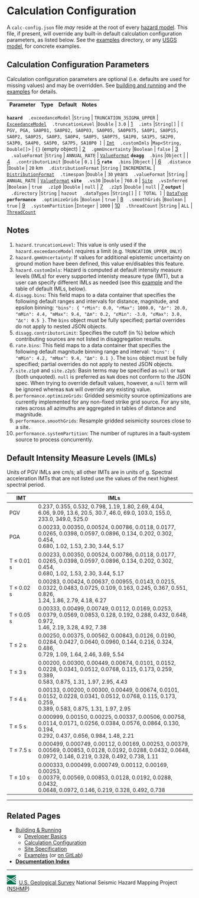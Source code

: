 # Calculation Configuration

A `calc-config.json` file _may_ reside at the root of every [hazard model](./Hazard-Model.md). This
file, if present, will override any built-in default calculation configuration parameters, as
listed below. See the [examples](../../etc/examples/README.md) directory, or any
[USGS model](./Usgs-Models.md), for concrete examples.

## Calculation Configuration Parameters

Calculation configuration parameters are optional (i.e. defaults are used for missing values) and
may be overridden. See [building and running](./Building-&-Running.md) and the
[examples](../../etc/examples/README.md) for details.

Parameter | Type | Default | Notes |
--------- | ---- | ------- | ----- |
__`hazard`__
&nbsp;&nbsp;&nbsp;`.exceedanceModel`       |`String`   | `TRUNCATION_3SIGMA_UPPER` | [`ExceedanceModel`][url-exceedance]
&nbsp;&nbsp;&nbsp;`.truncationLevel`       |`Double`   | `3.0`                     | [1](#notes)
&nbsp;&nbsp;&nbsp;`.imts`                  |`String[]` | `[ PGV, PGA, SA0P01, SA0P02, SA0P03, SA0P05, SA0P075, SA0P1, SA0P15, SA0P2, SA0P25, SA0P3, SA0P4, SA0P5, SA0P75, SA1P0, SA1P5, SA2P0, SA3P0, SA4P0, SA5P0, SA7P5, SA10P0 ]` | [`Imt`][url-imt]
&nbsp;&nbsp;&nbsp;`.customImls`            |`Map<String, Double[]>`  | `{}` (empty object)     | [2](#notes)
&nbsp;&nbsp;&nbsp;`.gmmUncertainty`        |`Boolean`  | `false`                   | [3](#notes)
&nbsp;&nbsp;&nbsp;`.valueFormat`           |`String`   | `ANNUAL_RATE`             | [`ValueFormat`][url-valueformat]
__`deagg`__
&nbsp;&nbsp;&nbsp;`.bins`                  |`Object`   |                           | [4](#notes)
&nbsp;&nbsp;&nbsp;`.contributorLimit`      |`Double`   | `0.1`                     | [5](#notes)
__`rate`__
&nbsp;&nbsp;&nbsp;`.bins`                  |`Object`   |                           | [6](#notes)
&nbsp;&nbsp;&nbsp;`.distance`              |`Double`   | `20` km
&nbsp;&nbsp;&nbsp;`.distributionFormat`    |`String`   | `INCREMENTAL`             | [`DistributionFormat`][url-distribution]
&nbsp;&nbsp;&nbsp;`.timespan`              |`Double`   | `30` years
&nbsp;&nbsp;&nbsp;`.valueFormat`           |`String`   | `ANNUAL_RATE`             | [`ValueFormat`][url-valueformat]
__`site`__
&nbsp;&nbsp;&nbsp;`.vs30`                  |`Double`   | `760.0`                   | [`Site`][url-site]
&nbsp;&nbsp;&nbsp;`.vsInferred`            |`Boolean`  | `true`
&nbsp;&nbsp;&nbsp;`.z1p0`                  |`Double`   | `null`                    | [7](#notes)
&nbsp;&nbsp;&nbsp;`.z2p5`                  |`Double`   | `null`                    | [7](#notes)
__`output`__                               |
&nbsp;&nbsp;&nbsp;`.directory`             |`String`   | `hazout`
&nbsp;&nbsp;&nbsp;`.dataTypes`             |`String[]` | `[ TOTAL ]`               | [`DataType`][url-datatype]
__`performance`__
&nbsp;&nbsp;&nbsp;`.optimizeGrids`         |`Boolean`  | `true`                    | [8](#notes)
&nbsp;&nbsp;&nbsp;`.smoothGrids`           |`Boolean`  | `true`                    | [9](#notes)
&nbsp;&nbsp;&nbsp;`.systemPartition`       |`Integer`  | `1000`                    | [10](#notes)
&nbsp;&nbsp;&nbsp;`.threadCount`           |`String`   | `ALL`                     | [`ThreadCount`][url-sheets]

[url-exceedance]: https://earthquake.usgs.gov/nshmp/docs/nshmp-lib/gov/usgs/earthquake/nshmp/calc/ExceedanceModel.html
[url-imt]: https://earthquake.usgs.gov/nshmp/docs/nshmp-lib/gov/usgs/earthquake/nshmp/gmm/Imt.html
[url-valueformat]: https://earthquake.usgs.gov/nshmp/docs/nshmp-lib/gov/usgs/earthquake/nshmp/calc/ValueFormat.html
[url-distribution]: https://earthquake.usgs.gov/nshmp/docs/nshmp-lib/gov/usgs/earthquake/nshmp/calc/DistributionFormat.html
[url-site]: https://earthquake.usgs.gov/nshmp/docs/nshmp-lib/gov/usgs/earthquake/nshmp/calc/Site.html
[url-datatype]: https://earthquake.usgs.gov/nshmp/docs/nshmp-lib/gov/usgs/earthquake/nshmp/calc/DataType.html
[url-sheets]: https://earthquake.usgs.gov/nshmp/docs/nshmp-lib/gov/usgs/earthquake/nshmp/calc/ThreadCount.html

## Notes

1. `hazard.truncationLevel`: This value is only used if the `hazard.exceedanceModel` requires a
   limit (e.g. `TRUNCATION_UPPER_ONLY`)
2. `hazard.gmmUncertainty`: If values for additional epistemic uncertainty on ground motion have
   been defined, this value en/disables this feature.
3. `hazard.customImls`: Hazard is computed at default intensity measure levels (IMLs) for every
   supported intenisty measure type (IMT), but a user can specify different IMLs as needed (see
   this [example](../../etc/examples/2-custom-config/README.md) and the
   table of default IMLs, below).
4. `disagg.bins`: This field maps to a data container that specifies the following default ranges
   and intervals for distance, magnitude, and epsilon binning: `"bins": { "rMin": 0.0, "rMax":
   1000.0, "Δr": 20.0, "mMin": 4.4, "mMax": 9.4, "Δm": 0.2, "εMin": -3.0, "εMax": 3.0, "Δε": 0.5 }`.
   The `bins` object must be fully specified; partial overrides do not apply to nested JSON objects.
5. `disagg.contributorLimit`: Specifies the cutoff (in %) below which contributing sources are not
   listed in disaggregation results.
6. `rate.bins`: This field maps to a data container that specifies the following default magnitude
   binning range and interval: `"bins": { "mMin": 4.2, "mMax": 9.4, "Δm": 0.1 }`. The `bins` object
   must be fully specified; partial overrides do not apply to nested JSON objects.
7. `site.z1p0` and `site.z2p5`: Basin terms may be specified as `null` or `NaN` (both unquoted).
   `null` is preferred as `NaN` does not conform to the JSON spec. When trying to override default
   values, however, a `null` term will be ignored whereas `NaN` will override any existing value.
8. `performance.optimizeGrids`: Gridded seismicity source optimizations are currently implemented
   for any non-fixed strike grid source. For any site, rates across all azimuths are aggregated
   in tables of distance and magnitude.
9. `performance.smoothGrids`: Resample gridded seismicity sources close to a site.
10. `performance.systemPartition`: The number of ruptures in a fault-system source to process
    concurrently.

## Default Intensity Measure Levels (IMLs)

Units of PGV IMLs are cm/s; all other IMTs are in units of g. Spectral acceleration IMTs that are
not listed use the values of the next highest spectral period.

IMT        | IMLs
-----------|-----
PGV        | 0.237, 0.355, 0.532, 0.798, 1.19, 1.80, 2.69, 4.04, <br>6.06, 9.09, 13.6, 20.5, 30.7, 46.0, 69.0, 103.0, 155.0, <br>233.0, 349.0, 525.0
PGA        | 0.00233, 0.00350, 0.00524, 0.00786, 0.0118, 0.0177, <br>0.0265, 0.0398, 0.0597, 0.0896, 0.134, 0.202, 0.302, 0.454, <br>0.680, 1.02, 1.53, 2.30, 3.44, 5.17
T ≤ 0.01 s | 0.00233, 0.00350, 0.00524, 0.00786, 0.0118, 0.0177, <br>0.0265, 0.0398, 0.0597, 0.0896, 0.134, 0.202, 0.302, 0.454, <br>0.680, 1.02, 1.53, 2.30, 3.44, 5.17
T ≤ 0.02 s | 0.00283, 0.00424, 0.00637, 0.00955, 0.0143, 0.0215, <br>0.0322, 0.0483, 0.0725, 0.109, 0.163, 0.245, 0.367, 0.551, 0.826, <br>1.24, 1.86, 2.79, 4.18, 6.27
T ≤ 0.05 s | 0.00333, 0.00499, 0.00749, 0.0112, 0.0169, 0.0253, <br>0.0379, 0.0569, 0.0853, 0.128, 0.192, 0.288, 0.432, 0.648, 0.972, <br>1.46, 2.19, 3.28, 4.92, 7.38
T ≤ 2 s    | 0.00250, 0.00375, 0.00562, 0.00843, 0.0126, 0.0190, <br>0.0284, 0.0427, 0.0640, 0.0960, 0.144, 0.216, 0.324, 0.486, <br>0.729, 1.09, 1.64, 2.46, 3.69, 5.54
T ≤ 3 s    | 0.00200, 0.00300, 0.00449, 0.00674, 0.0101, 0.0152, <br>0.0228, 0.0341, 0.0512, 0.0768, 0.115, 0.173, 0.259, 0.389, <br>0.583, 0.875, 1.31, 1.97, 2.95, 4.43
T ≤ 4 s    | 0.00133, 0.00200, 0.00300, 0.00449, 0.00674, 0.0101, <br>0.0152, 0.0228, 0.0341, 0.0512, 0.0768, 0.115, 0.173, 0.259, <br>0.389, 0.583, 0.875, 1.31, 1.97, 2.95
T ≤ 5 s    | 0.000999, 0.00150, 0.00225, 0.00337, 0.00506, 0.00758, <br>0.0114, 0.0171, 0.0256, 0.0384, 0.0576, 0.0864, 0.130, 0.194, <br>0.292, 0.437, 0.656, 0.984, 1.48, 2.21
T ≤ 7.5 s  | 0.000499, 0.000749, 0.00112, 0.00169, 0.00253, 0.00379, <br>0.00569, 0.00853, 0.0128, 0.0192, 0.0288, 0.0432, 0.0648, <br>0.0972, 0.146, 0.219, 0.328, 0.492, 0.738, 1.11
T ≤ 10 s   | 0.000333, 0.000499, 0.000749, 0.00112, 0.00169, 0.00253, <br>0.00379, 0.00569, 0.00853, 0.0128, 0.0192, 0.0288, 0.0432, <br>0.0648, 0.0972, 0.146, 0.219, 0.328, 0.492, 0.738

---

## Related Pages

* [Building & Running](./Building-&-Running.md#building-&-running)
  * [Developer Basics](./Developer-Basics.md#developer-basics)
  * [Calculation Configuration](./Calculation-Configuration.md#calculation-configuration)
  * [Site Specification](./Site-Specification.md#site-specification)
  * [Examples](../../etc/examples/README.md) (or
    [on GitLab](https://code.usgs.gov/ghsc/nshmp/nshmp-haz-v2/-/tree/master/etc/examples))
* [**Documentation Index**](../README.md)

---
![USGS logo](./images/usgs-icon.png) &nbsp;[U.S. Geological Survey](https://www.usgs.gov)
National Seismic Hazard Mapping Project ([NSHMP](https://earthquake.usgs.gov/hazards/))
